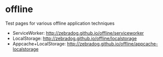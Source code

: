 # offline
Test pages for various offline application techniques

- ServiceWorker: http://zebradog.github.io/offline/serviceworker
- LocalStorage: http://zebradog.github.io/offline/localstorage
- Appcache+LocalStorage: http://zebradog.github.io/offline/appcache-localstorage
